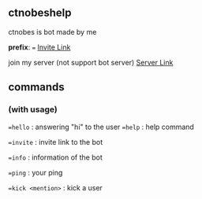 ## ctnobeshelp ##
ctnobes is bot made by me

**prefix**: `=`
[Invite Link](https://discord.com/api/oauth2/authorize?client_id=819201244122972171&permissions=271707254&scope=bot)

join my server (not support bot server) [Server Link](https://discord.gg/KCRVtgUJ7y)

## commands 
### (with usage)

`=hello` : answering "hi" to the user
`=help` : help command

`=invite` : invite link to the bot

`=info` : information of the bot

`=ping` : your ping

`=kick <mention>` : kick a user
